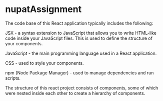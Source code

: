 # nupatAssignment

The code base of this React application typically includes the following:

JSX - a syntax extension to JavaScript that allows you to write HTML-like code inside your JavaScript files. This is used to define the structure of your components.

JavaScript - the main programming language used in a React application.

CSS - used to style your components.

npm (Node Package Manager) - used to manage dependencies and run scripts.

The structure of this react project consists of components, some of which were nested inside each other to create a hierarchy of components.

